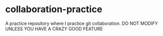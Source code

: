 # collaboration-practice
A practice repository where I practice git collaboration. DO NOT MODIFY UNLESS YOU HAVE A CRAZY GOOD FEATURE
